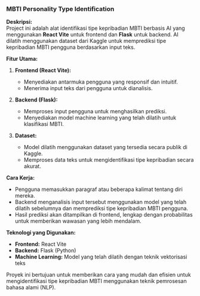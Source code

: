 ### **MBTI Personality Type Identification**  

**Deskripsi:**  
Project ini adalah alat identifikasi tipe kepribadian MBTI berbasis AI yang menggunakan **React Vite** untuk frontend dan **Flask** untuk backend. AI dilatih menggunakan dataset dari Kaggle untuk memprediksi tipe kepribadian MBTI pengguna berdasarkan input teks.  

**Fitur Utama:**  
1. **Frontend (React Vite):**  
   - Menyediakan antarmuka pengguna yang responsif dan intuitif.  
   - Menerima input teks dari pengguna untuk dianalisis.  

2. **Backend (Flask):**  
   - Memproses input pengguna untuk menghasilkan prediksi.  
   - Menyediakan model machine learning yang telah dilatih untuk klasifikasi MBTI.  

3. **Dataset:**  
   - Model dilatih menggunakan dataset yang tersedia secara publik di Kaggle.  
   - Memproses data teks untuk mengidentifikasi tipe kepribadian secara akurat.  

**Cara Kerja:**  
- Pengguna memasukkan paragraf atau beberapa kalimat tentang diri mereka.  
- Backend menganalisis input tersebut menggunakan model yang telah dilatih sebelumnya dan memprediksi tipe kepribadian MBTI pengguna.  
- Hasil prediksi akan ditampilkan di frontend, lengkap dengan probabilitas untuk memberikan wawasan yang lebih mendalam.  

**Teknologi yang Digunakan:**  
- **Frontend:** React Vite  
- **Backend:** Flask (Python)  
- **Machine Learning:** Model yang telah dilatih dengan teknik vektorisasi teks  

Proyek ini bertujuan untuk memberikan cara yang mudah dan efisien untuk mengidentifikasi tipe kepribadian MBTI menggunakan teknik pemrosesan bahasa alami (NLP).
